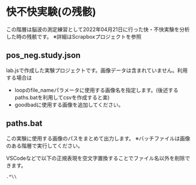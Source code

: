 
# 快不快実験(の残骸)
この階層は脳波の測定練習として2022年04月21日に行った快・不快実験を分析した時の残骸です。
※詳細はScrapboxプロジェクトを参照

## pos_neg.study.json
lab.jsで作成した実験プロジェクトです。画像データは含まれていません。利用する場合は
+ loopのfile_nameパラメータに使用する画像名を指定します。(後述するpaths.batを利用してcsvを作成すると楽)
+ goodbadに使用する画像を追加してください。

## paths.bat
この実験に使用する画像のパスをまとめて出力します。
※バッチファイルは画像のある階層で実行してください。

VSCodeなどで以下の正規表現を空文字置換することでファイル名以外を削除できます。
```
.*\\
```